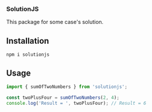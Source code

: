 ### SolutionJS

This package for some case's solution.

## Installation

```
npm i solutionjs
```

## Usage

```javascript
import { sumOfTwoNumbers } from 'solutionjs';

const twoPlusFour = sumOfTwoNumbers(2, 4);
console.log('Result = ', twoPlusFour); // Result = 6
```
